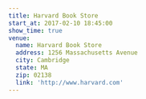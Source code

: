 ```yaml
---
title: Harvard Book Store
start_at: 2017-02-10 18:45:00
show_time: true
venue:
  name: Harvard Book Store
  address: 1256 Massachusetts Avenue
  city: Cambridge
  state: MA
  zip: 02138
  link: 'http://www.harvard.com'
---
```



